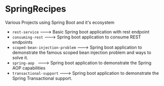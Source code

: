 # SpringRecipes

Various Projects using Spring Boot and it's ecosystem

* `rest-service`                  --->  Basic Spring boot application with rest endpoint
* `consuming-rest`                --->  Spring boot application to consume REST endpoints
* `scoped-bean-injection-problem` --->  Spring boot application to demonstrate the famous scoped bean injection problem and ways to solve it.
* `spring-aop `                   --->  Spring boot application to demonstrate the Spring AOP capabilities
* `transactional-support`         --->  Spring boot application to demonstrate the Spring Transactional support. 
